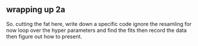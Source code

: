 wrapping up 2a
---

So. cutting the fat here, write down a specific code
ignore the resamling for now
loop over the hyper parameters and find the fits
then record the data
then figure out how to present. 
